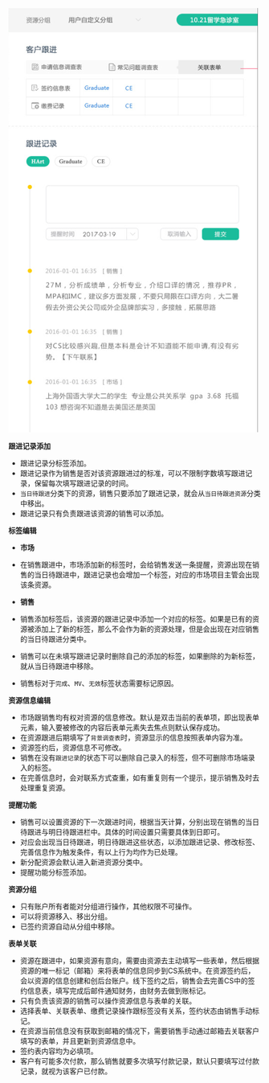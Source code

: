 ![](/assets/跟进.png)

**跟进记录添加**

- 跟进记录分标签添加。
- 跟进记录作为销售是否对该资源跟进过的标准，可以不限制字数填写跟进记录，保留每次填写跟进记录的时间。
- `当日待跟进`分类下的资源，销售只要添加了跟进记录，就会从`当日待跟进资源`分类中移出。
- 跟进记录只有负责跟进该资源的销售可以添加。

**标签编辑**

- **市场**

- 在销售跟进中，市场添加新的标签时，会给销售发送一条提醒，资源出现在销售的当日待跟进中，跟进记录也会增加一个标签，对应的市场项目主管会出现该条资源。

- **销售**

- 销售添加标签后，该资源的跟进记录中添加一个对应的标签。如果是已有的资源被添加上了新的标签，那么不会作为新的资源处理，但是会出现在对应销售的当日待跟进分类中。
- 销售可以在未填写跟进记录时删除自己的添加的标签，如果删除的为新标签，就从当日待跟进中移除。
- 销售标对于`完成`、`MV`、`无效`标签状态需要标记原因。

**资源信息编辑**

- 市场跟销售均有权对资源的信息修改。默认是双击当前的表单项，即出现表单元素，输入要被修改的内容后表单元素失去焦点则默认保存成功。
- 在资源跟进后期填写了`背景调查表`时，资源显示的信息按照表单内容为准。
- 资源签约后，资源信息不可修改。
- 销售在没有`跟进记录`的状态下可以删除自己录入的标签，但不可删除市场端录入的标签。
- 在完善信息时，会对联系方式查重，如有重复则有一个提示，提示销售及时去处理重复资源。

**提醒功能**

- 销售可以设置资源的下一次跟进时间，根据当天计算，分别出现在销售的当日待跟进与明日待跟进栏中。具体的时间设置只需要具体到日即可。
- 对应会出现当日待跟进，明日待跟进这些状态，以添加跟进记录、修改标签、完善信息作为触发条件，有以上行为均作为已处理。
- 新分配资源会默认进入新进资源分类中。
- 提醒功能分标签添加。

**资源分组**

- 只有账户所有者能对分组进行操作，其他权限不可操作。
- 可以将资源移入、移出分组。
- 已签约资源自动从分组中移除。

**表单关联**

- 资源在跟进中，如果资源有意向，需要由资源去主动填写一些表单，然后根据资源的唯一标记（邮箱）来将表单的信息同步到CS系统中。在资源签约后，会以资源的信息创建和创后台账户。线下签约之后，销售会去完善CS中的签约信息表，填写完成后邮件通知财务，由财务去做到账标记。
- 只有负责该资源的销售可以操作资源信息与表单的关联。
- 选择表单、关联表单、缴费记录操作跟标签没有关系，签约状态由销售手动标记。
- 在资源当前信息没有获取到邮箱的情况下，需要销售手动通过邮箱去关联客户填写的表单，并且更新到资源信息中。
- 签约表内容均为必填项。
- 客户有可能多次付款，那么销售就要多次填写付款记录，默认只要填写过付款记录，就视为该客户已付款。